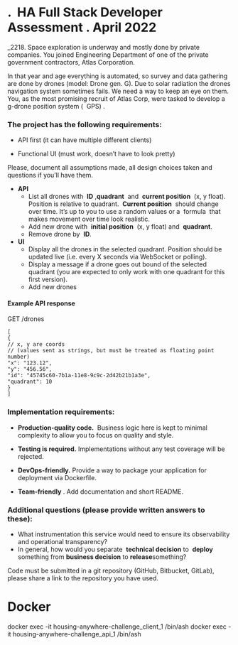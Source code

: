 # . ​ HA Full Stack Developer Assessment ​. April 2022


_2218. Space exploration is underway and mostly done by private companies. You joined Engineering
Department of one of the private government contractors, Atlas Corporation.

In that year and age everything is automated, so survey and data gathering are done by drones (model:
Drone gen. G). Due to solar radiation the drones navigation system sometimes fails. We need a way to
keep an eye on them. You, as the most promising recruit of Atlas Corp, were tasked to develop a g-drone 
position system ( ​ GPS) ​. ​ 

### The project has the following requirements:

- API first (it can have multiple different clients)

- Functional UI (must work, doesn’t have to look pretty)

Please, document all assumptions made, all design choices taken and questions if you’ll have them.

- **API**
    - List all drones with ​ **ID** ​,​ **quadrant** ​ and ​ **current position** ​ (x, y float). Position is relative
       to quadrant. ​ **Current position** ​ should change over time. It’s up to you to use a random
 values or a ​ formula ​ that makes movement over time look realistic.
    - Add new drone with ​ **initial position** ​ (x, y float) and ​ **quadrant**.
    - Remove drone by ​ **ID**.
- **UI**
    - Display all the drones in the selected quadrant. Position should be updated live (i.e.
    every X seconds via WebSocket or polling).
    - Display a message if a drone goes out bound of the selected quadrant (you are
    expected to only work with one quadrant for this first version).
    - Add new drones
    
#### Example​ **API** ​ response

GET /drones

```
[
{
// x, y are coords
// (values sent as strings, but must be treated as floating point number)
"x": "123.12",
"y": "456.56",
"id": "45745c60-7b1a-11e8-9c9c-2d42b21b1a3e",
"quadrant": 10
}
]
```
### Implementation requirements:

- **Production-quality code.** ​ Business logic here is kept to minimal complexity to allow you to
focus on quality and style.

- **Testing is required.** ​Implementations without any test coverage will be rejected.
-  **DevOps-friendly.** ​Provide a way to package your application for deployment via Dockerfile.
-  **Team-friendly** ​. Add documentation and short README.

### Additional questions (please provide written answers to these):
- What instrumentation this service would need to ensure its observability and operational
transparency?
- In general, how would you separate ​ **technical decision** ​to ​ **deploy** ​ something from ​ **business
decision** ​to​ **release** ​something?

Code must be submitted in a git repository (GitHub, Bitbucket, GitLab), please share a link to the
repository you have used.


# Docker

docker exec -it housing-anywhere-challenge_client_1  /bin/ash
docker exec -it housing-anywhere-challenge_api_1  /bin/ash